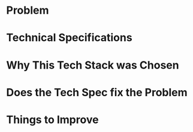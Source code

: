 # Problem

# Technical Specifications

# Why This Tech Stack was Chosen

# Does the Tech Spec fix the Problem

# Things to Improve
